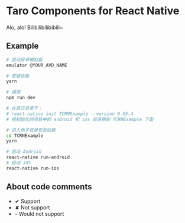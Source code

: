 # Taro Components for React Native

Alo, alo! Bilibilibilibibili~

## Example

```bash
# 启动安卓模拟器
emulator @YOUR_AVD_NAME

# 安装依赖
yarn

# 编译
npm run dev

# 在其它目录下：
# react-native init TCRNExample --version 0.55.4
# 把初始化的项目中的 android 和 ios 目录移到 TCRNExample 下面

# 进入例子目录安装依赖
cd TCRNExample
yarn

# 启动 Android
react-native run-android
# 启动 iOS
react-native run-ios
```

## About code comments

- ✔ Support
- ✘ Not support
- \- Would not support
